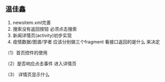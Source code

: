 ## 温佳鑫

1. newsitem.xml完善
2. 搜索没有返回按钮 必须点击搜索
3. 新闻详情页(activity)初步实现 
4. 疫情数据/图谱/学者 应该分别做三个fragment 看接口返回的是什么 来决定

（1）首页控件的使用

（2）是否响应点击事件 进入详情页

（3） 详情页显示什么



   



​		







